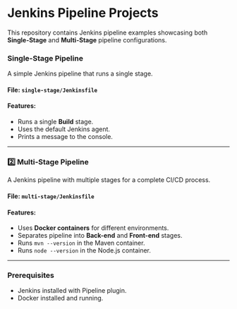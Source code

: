 # Jenkins Pipeline Projects

This repository contains Jenkins pipeline examples showcasing both **Single-Stage** and **Multi-Stage** pipeline configurations.

### Single-Stage Pipeline
A simple Jenkins pipeline that runs a single stage.

#### **File:** `single-stage/Jenkinsfile`

#### **Features:**
- Runs a single **Build** stage.
- Uses the default Jenkins agent.
- Prints a message to the console.

---

### 2️⃣ Multi-Stage Pipeline
A Jenkins pipeline with multiple stages for a complete CI/CD process.

#### **File:** `multi-stage/Jenkinsfile`

#### **Features:**
- Uses **Docker containers** for different environments.
- Separates pipeline into **Back-end** and **Front-end** stages.
- Runs `mvn --version` in the Maven container.
- Runs `node --version` in the Node.js container.

---
### **Prerequisites**
- Jenkins installed with Pipeline plugin.
- Docker installed and running.

